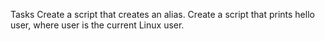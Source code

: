 Tasks
Create a script that creates an alias.
Create a script that prints hello user, where user is the current Linux user.
